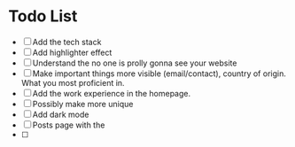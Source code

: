 # Todo List

- [ ] Add the tech stack
- [ ] Add highlighter effect
- [ ] Understand the no one is prolly gonna see your website
- [ ] Make important things more visible (email/contact), country of origin. What you most proficient in.
- [ ] Add the work experience in the homepage.
- [ ] Possibly make more unique
- [ ] Add dark mode
- [ ] Posts page with the
- [ ]
